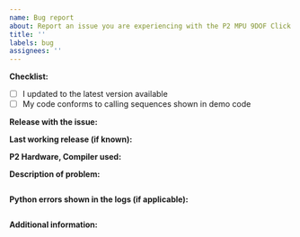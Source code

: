 ```yaml
---
name: Bug report
about: Report an issue you are experiencing with the P2 MPU 9DOF Click object
title: ''
labels: bug
assignees: ''
---
```


<!-- READ THIS FIRST:
- Provide as many details as possible. Do not delete any text from this template!
-->

**Checklist:**

- [ ] I updated to the latest version available
- [ ] My code conforms to calling sequences shown in demo code

**Release with the issue:**

**Last working release (if known):**

**P2 Hardware, Compiler used:**

<!--
Provide details about your P2 development environment. What P2 boards are you using? What compiler? Does it happen when using alternate compilers?
-->

**Description of problem:**

<!--
Explain what the issue is, and how things should look/behave. If possible provide a screenshot with a description.
-->

```

```

**Python errors shown in the logs (if applicable):**

```

```

**Additional information:**

```

```
